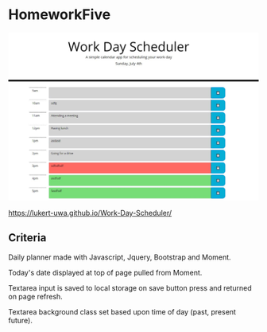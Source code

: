 # HomeworkFive

![Website Screenshot](assets/images/websitescreenshot.JPG)

https://lukert-uwa.github.io/Work-Day-Scheduler/

## Criteria

Daily planner made with Javascript, Jquery, Bootstrap and Moment.

Today's date displayed at top of page pulled from Moment.

Textarea input is saved to local storage on save button press and returned on page refresh. 

Textarea background class set based upon time of day (past, present future).
